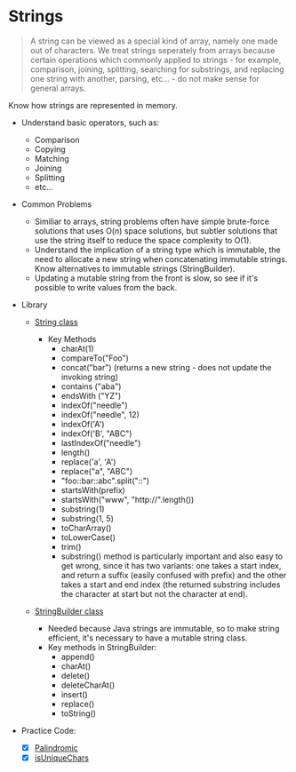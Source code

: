 # Strings #

> A string can be viewed as a special kind of array, namely one made out of characters. 
  We treat strings seperately from arrays because certain operations which commonly applied to
  strings - for example, comparison, joining, splitting, searching for substrings, and replacing
  one string with another, parsing, etc... - do not make sense for general arrays.

Know how strings are represented in memory. 

- Understand basic operators, such as:
    - Comparison
    - Copying
    - Matching
    - Joining
    - Splitting
    - etc...

- Common Problems
    - Similiar to arrays, string problems often have simple brute-force solutions that uses O(n) space solutions,
      but subtler solutions that use the string itself to reduce the space complexity to O(1).
    - Understand the implication of a string type which is immutable, the need to allocate a new string when
      concatenating immutable strings. Know alternatives to immutable strings (StringBuilder).
    - Updating a mutable string from the front is slow, so see if it's possible to write values from the back.

     
- Library
    - [String class](https://docs.oracle.com/javase/9/docs/api/java/lang/String.html)
       - Key Methods
          - charAt(1)
          - compareTo("Foo")
          - concat("bar") (returns a new string - does not update the invoking string)
          - contains ("aba")
          - endsWith ("YZ")
          - indexOf("needle")
          - indexOf("needle", 12)
          - indexOf('A')
          - indexOf('B', "ABC")
          - lastIndexOf("needle")
          - length()
          - replace('a', 'A')
          - replace("a", "ABC")
          - "foo::bar::abc".split("::")
          - startsWith(prefix)
          - startsWith("www", "http://".length())
          - substring(1)
          - substring(1, 5)
          - toCharArray()
          - toLowerCase()
          - trim()
          - substring() method is particularly important and also easy to get wrong, since it has two variants:
            one takes a start index, and return a suffix (easily confused with prefix) and the other takes a start and end index 
            (the returned substring includes the character at start but not the character at end).

    - [StringBuilder class](https://docs.oracle.com/javase/7/docs/api/java/lang/StringBuilder.html)
         - Needed because Java strings are immutable, so to make string efficient, it's necessary to have a mutable string class.
         - Key methods in StringBuilder:
            - append()
            - charAt()
            - delete()
            - deleteCharAt()
            - insert()
            - replace()
            - toString()


- Practice Code:
    - [X] [Palindromic](Code/EPI/Palindromic.java)   
    - [X] [isUniqueChars](Code/Leetcode/isUniqueChars.java)   
